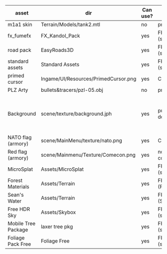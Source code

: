 
| asset              | dir                       | Can use? | license      | source |
| ------------------ | ------------------------- | -------- | ------------ | ------ | 
| m1a1 skin          | Terrain/Models/tank2.mtl  | no       | proprietary  | unknown|
| fx_fumefx          | FX_Kandol_Pack            | yes      | FREE (store) | https://assetstore.unity.com/packages/vfx/particles/fire-explosions/fx-fumefx-21245 |
| road pack          | EasyRoads3D               | yes      | FREE (store) | https://assetstore.unity.com/packages/3d/characters/easyroads3d-free-v3-987 |
| standard assets    | Standard Assets           | yes      | FREE (store) | https://assetstore.unity.com/packages/essentials/asset-packs/standard-assets-32351 |
| primed cursor      | Ingame/UI/Resources/PrimedCursor.png | yes| CC      | https://www.cursor.cc/?action=icon&file_id=23020
| PLZ Arty           | bullets&tracers/pzl-05.obj| no       | proprietary  | unknown|
| Background         | scene/texture/background.jph | yes   | public domain| https://www.flickr.com/photos/captainjustice/34996809750/in/photolist-VjxNgy-ASpvHB-VUHdiz-oBRDSP-Vjyufm-VUHfaa-VRezau-VUHbuK-NGv6mU-YgG6MP-8P3Gjb-EEMwgP-28jxA1s-Af7Asy-BXzqDD-29nFyoC-d6wyUS-AAw7fi-DduQxR-Y1ACaG-d7EoX3-UCdJKh-bRcRCx-UCdJEs-VjyvEf-bRcR2T-VDZU15-VUH9cD-VUHag2-bF5tQE-C3WxmY-VjyweS-akb5dH-88Pkmx-UCekph-VRf4GQ-QxcGpi-88Symw-aJh7Rv-aJhiaV-2eCWTGX-bRcRj8-VHgCrZ-UCdKjy-2aBBTpS-VUH8bk-UFbAP2-VHher8-VUHeXr-D8XFgm |
| NATO flag (armory) | scene/MainMenu/texture/nato.png | yes    | CC | https://www.1001freedownloads.com/free-clipart/nato |
| Red flag (armory)  | scene/Mainmenu/Texture/Comecon.png | yes | no copyright | https://commons.wikimedia.org/wiki/File:CAME.png
| MicroSplat         | Assets/MicroSplat         | yes      | FREE (store) | https://assetstore.unity.com/packages/tools/terrain/microsplat-96478 |
| Forest Materials   | Assets/Terrain | yes| FREE (Poliigon) | https://www.poliigon.com/search?is_free=true |
| Sean's Water 	     | Assets/Terrain | yes | FREE (Sean) | https://www.reddit.com/r/Unity3D/comments/9684rh/seans_water_shader_download_it_for_free_see/?st=JLH8SEFT&sh=df4ca7f3|
|Free HDR Sky|Assets/Skybox|yes| FREE (store)| https://assetstore.unity.com/packages/2d/textures-materials/sky/free-hdr-sky-61217|
| Mobile Tree Package | laxer tree pkg | yes | FREE (store) | https://assetstore.unity.com/packages/3d/vegetation/trees/mobile-tree-package-18866|
| Foliage Pack Free | Foliage Free | yes | FREE (store) | https://assetstore.unity.com/packages/3d/vegetation/foliage-pack-free-66155 |
